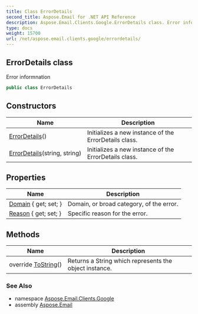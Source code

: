 ```yaml
---
title: Class ErrorDetails
second_title: Aspose.Email for .NET API Reference
description: Aspose.Email.Clients.Google.ErrorDetails class. Error informnation
type: docs
weight: 15700
url: /net/aspose.email.clients.google/errordetails/
---
```

## ErrorDetails class

Error informnation

```csharp
public class ErrorDetails
```

## Constructors

| Name | Description |
| --- | --- |
| [ErrorDetails](errordetails/#constructor)() | Initializes a new instance of the ErrorDetails class. |
| [ErrorDetails](errordetails/#constructor_1)(string, string) | Initializes a new instance of the ErrorDetails class. |

## Properties

| Name | Description |
| --- | --- |
| [Domain](../../aspose.email.clients.google/errordetails/domain/) { get; set; } | Domain, or broad category, of the error. |
| [Reason](../../aspose.email.clients.google/errordetails/reason/) { get; set; } | Specific reason for the error. |

## Methods

| Name | Description |
| --- | --- |
| override [ToString](../../aspose.email.clients.google/errordetails/tostring/)() | Returns a String which represents the object instance. |

### See Also

* namespace [Aspose.Email.Clients.Google](../../aspose.email.clients.google/)
* assembly [Aspose.Email](../../)



